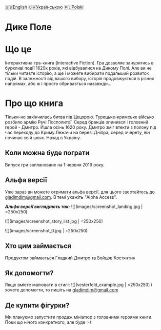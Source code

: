 [🇺🇸English](index_en.md)
[🇺🇦Українською](index.md)
[🇵🇱Polski](index_pl.md)

# Дике Полe
# Що це

Інтерактивна гра-книга (Interactive Fiction). Гра дозволяє зануритись в бурхливі події 1620х років, які відбувалися на Дикому Полі. Але ви не тільки читаєте історію, а ще і можете вибирати подальший розвиток подій. В залежності від вашого вибору, історія продовжується в різних напрямах, або ж і просто обривається назавжди...

# Про що книга

Тільки-но закінчилась битва під Цецорою. Турецьке-кримське військо розбило армію Речі Посполитої. Серед бранців опинився і головний герой - Дмитро. Йшла осінь 1620 року. Дмитро зміг втекти з полону під час переходу до Криму.Лежачи на березі Дніпра, серед очерету, він починає свій шлях. Назад в Україну.

## Коли можна буде пограти

Випуск гри заплановано на 1 червня 2019 року.

## Альфа версії

Уже зараз ви можете отримати альфа версії, для цього звертайтесь до gladimdim@gmail.com. В темі укажіть "Alpha Access".

***Альфа версії виглядають так:***
![](images/screenshot_landing.jpg | =250x250)

![](images/screenshot_story_list.jpg | =250x250)

![](images/screenshot_0.jpg | =250x250)

## Хто цим займається

Продуктом займається Гладкий Дмитро та Бойцов Костянтин

## Як допомогти?

Якщо вмієте малювати в стилі: ![](vesterfeld_example.jpg | =250x250) і хочете допомогти, то пишіть на gladimdim@gmail.com

## Де купити фігурки?

Ми плануємо запустити продаж мініатюр з головними героями книги. Поки що нічого конкретного, але буде :-)

